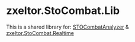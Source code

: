 # zxeltor.StoCombat.Lib

This is a shared library for:
[STOCombatAnalyzer](https://github.com/zxeltor/STOCombatAnalyzer) & [zxeltor.StoCombat.Realtime](https://github.com/zxeltor/zxeltor.StoCombat.Realtime)
